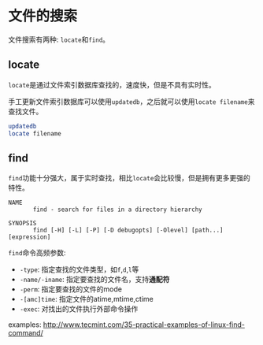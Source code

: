 # 文件的搜索

文件搜索有两种: ``locate``和``find``。

## locate

``locate``是通过文件索引数据库查找的，速度快，但是不具有实时性。

手工更新文件索引数据库可以使用``updatedb``，之后就可以使用``locate filename``来查找文件。

```bash
updatedb
locate filename
```

## find

``find``功能十分强大，属于实时查找，相比``locate``会比较慢，但是拥有更多更强的特性。

```
NAME
       find - search for files in a directory hierarchy

SYNOPSIS
       find [-H] [-L] [-P] [-D debugopts] [-Olevel] [path...] [expression]
```

``find``命令高频参数:

* ``-type``: 指定查找的文件类型，如``f``,``d``,``l``等
* ``-name/-iname``: 指定要查找的文件名，支持**通配符**
* ``-perm``: 指定要查找的文件的mode
* ``-[amc]time``: 指定文件的atime,mtime,ctime
* ``-exec``: 对找出的文件执行外部命令操作

examples: http://www.tecmint.com/35-practical-examples-of-linux-find-command/
